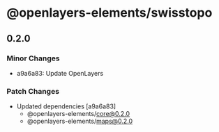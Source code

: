 # @openlayers-elements/swisstopo

## 0.2.0
### Minor Changes

- a9a6a83: Update OpenLayers

### Patch Changes

- Updated dependencies [a9a6a83]
  - @openlayers-elements/core@0.2.0
  - @openlayers-elements/maps@0.2.0
